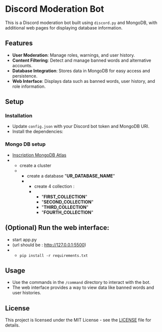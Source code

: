 # Discord Moderation Bot

This is a Discord moderation bot built using `discord.py` and MongoDB, with additional web pages for displaying database information.

## Features

- **User Moderation**: Manage roles, warnings, and user history.
- **Content Filtering**: Detect and manage banned words and alternative accounts.
- **Database Integration**: Stores data in MongoDB for easy access and persistence.
- **Web Interface**: Displays data such as banned words, user history, and role information.

## Setup

### Installation
- Update `config.json` with your Discord bot token and MongoDB URI.
- Install the dependencies:

### Mongo DB setup

- [Inscription MongoDB Atlas](https://www.mongodb.com/cloud/atlas/register)
- - create a cluster
  - - create a database "**UR_DATABASE_NAME**"
    - - create 4 collection :
      - * "**FIRST_COLLECTION**"
        * "**SECOND_COLLECTION**"
        * "**THIRD_COLLECTION**"
        * "**FOURTH_COLLECTION**"

## (Optional) Run the web interface:

- start app.py
- (url should be : http://127.0.0.1:5500)
- - ```pip install -r requirements.txt```

## Usage

- Use the commands in the `/command` directory to interact with the bot.
- The web interface provides a way to view data like banned words and user histories.


## License

This project is licensed under the MIT License - see the [LICENSE](LICENSE) file for details.
